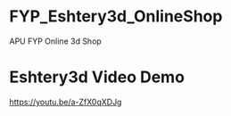 # FYP_Eshtery3d_OnlineShop
 APU FYP Online 3d Shop


# Eshtery3d Video Demo
https://youtu.be/a-ZfX0qXDJg
